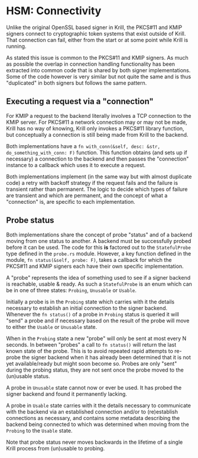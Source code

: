 # HSM: Connectivity

Unlike the original OpenSSL based signer in Krill, the PKCS#11 and KMIP signers connect to 
cryptographic token systems that exist outside of Krill. That connection can fail, either
from the start or at some point while Krill is running.

As stated this issue is common to the PKCS#11 and KMIP signers. As much as possible the
overlap in connection handling functionality has been extracted into common code that is
shared by both signer implementations. Some of the code however is very similar but not quite
the same and is thus "duplicated" in both signers but follows the same pattern.

## Executing a request via a "connection"

For KMIP a request to the backend literally involves a TCP connection to the KMIP server.
For PKCS#11 a network connection may or may not be made, Krill has no way of knowing, Krill
only invokes a PKCS#11 library function, but conceptually a connection is still being made
from Krill to the backend.

Both implementations have a `fn with_conn(&self, desc: &str, do_something_with_conn: F)`
function. This function obtains (and sets up if necessary) a connection to the backend and
then passes the "connection" instance to a callback which uses it to execute a request.

Both implementations implement (in the same way but with almost duplicate code) a retry with 
backoff strategy if the request fails and the failure is transient rather than permanent. The
logic to decide which types of failure are transient and which are permanent, and the concept
of what a "connection" is, are specific to each implementation.

## Probe status

Both implementations share the concept of probe "status" and of a backend moving
from one status to another. A backend must be successfully probed before it can be used.
The code for this **is** factored out to the `StatefulProbe` type
defined in the  `probe.rs` module. However, a key function defined in the module,
`fn status(&self, probe: F)`, takes a callback for which the PKCS#11 and KMIP signers each have
their own specific implementation.

A "probe" represents the idea of something used to see if a signer backend is reachable,
usable & ready. As such a `StatefulProbe` is an enum which can be in one of three states: `Probing`, `Unusable` or `Usable`.

Initially a probe is in the `Probing` state which carries with it the details necessary to
establish an initial connection to the signer backend. Whenever the `fn status()` of a probe
in `Probing` status is queried it will "send" a probe and if necessary based on the result of
the probe will move to either the `Usable` or `Unusable` state.

When in the `Probing` state a new "probe" will only be sent at most every N seconds. In between
"probes" a call to `fn status()` will return the last known state of the probe. This is to avoid
repeated rapid attempts to re-probe the signer backend when it has already been determined that
it is not yet available/ready but might soon become so. Probes are only "sent" during the probing
status, they are not sent once the probe moved to the (un)usable status.

A probe in `Unusable` state cannot now or ever be used. It has probed the signer backend and
found it permanently lacking.

A probe in `Usable` state carries with it the details necessary to communicate with the backend
via an established connection and/or to (re)establish connections as necessary, and contains
some metadata describing the backend being connected to which was determined when moving from
the `Probing` to the `Usable` state.

Note that probe status never moves backwards in the lifetime of a single Krill process from (un)usable
to probing.
